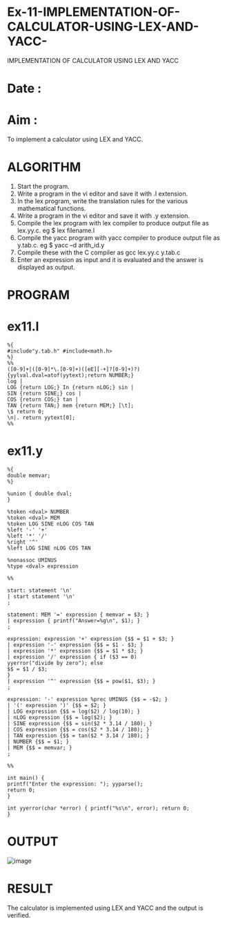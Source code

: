 # Ex-11-IMPLEMENTATION-OF-CALCULATOR-USING-LEX-AND-YACC-
IMPLEMENTATION OF CALCULATOR USING LEX AND YACC 
# Date :
# Aim :
To implement a calculator using LEX and YACC.
# ALGORITHM
1. Start the program.
2. Write a program in the vi editor and save it with .l extension.
3. In the lex program, write the translation rules for the various mathematical functions.
4. Write a program in the vi editor and save it with .y extension.
5. Compile the lex program with lex compiler to produce output file as lex.yy.c. eg $ lex filename.l
6. Compile the yacc program with yacc compiler to produce output file as y.tab.c. eg $ yacc –d arith_id.y
7. Compile these with the C compiler as gcc lex.yy.c y.tab.c
8. Enter an expression as input and it is evaluated and the answer is displayed as output.
# PROGRAM
# ex11.l
```
%{
#include"y.tab.h" #include<math.h>
%}
%%
([0-9]+|([0-9]*\.[0-9]+)([eE][-+]?[0-9]+)?) {yylval.dval=atof(yytext);return NUMBER;}
log |
LOG {return LOG;} In {return nLOG;} sin |
SIN {return SINE;} cos |
COS {return COS;} tan |
TAN {return TAN;} mem {return MEM;} [\t];
\$ return 0;
\n|. return yytext[0];
%%
```
# ex11.y
```
%{
double memvar;
%}

%union { double dval;
}

%token <dval> NUMBER
%token <dval> MEM
%token LOG SINE nLOG COS TAN
%left '-' '+'
%left '*' '/'
%right '^'
%left LOG SINE nLOG COS TAN
 
%nonassoc UMINUS
%type <dval> expression

%%

start: statement '\n'
| start statement '\n'
;

statement: MEM '=' expression { memvar = $3; }
| expression { printf("Answer=%g\n", $1); }
;

expression: expression '+' expression {$$ = $1 + $3; }
| expression '-' expression {$$ = $1 - $3; }
| expression '*' expression {$$ = $1 * $3; }
| expression '/' expression { if ($3 == 0)
yyerror("divide by zero"); else
$$ = $1 / $3;
}
| expression '^' expression {$$ = pow($1, $3); }
;

expression: '-' expression %prec UMINUS {$$ = -$2; }
| '(' expression ')' {$$ = $2; }
| LOG expression {$$ = log($2) / log(10); }
| nLOG expression {$$ = log($2); }
| SINE expression {$$ = sin($2 * 3.14 / 180); }
| COS expression {$$ = cos($2 * 3.14 / 180); }
| TAN expression {$$ = tan($2 * 3.14 / 180); }
| NUMBER {$$ = $1; }
| MEM {$$ = memvar; }
;

%%

int main() {
printf("Enter the expression: "); yyparse();
return 0;
}
 
int yyerror(char *error) { printf("%s\n", error); return 0;
}
```
# OUTPUT
![image](https://github.com/ttamizharasi/Ex-11-IMPLEMENTATION-OF-CALCULATOR-USING-LEX-AND-YACC-/assets/119657317/57ae8a8d-6c79-47f0-b0d2-aa493bd01742)

# RESULT
The calculator is implemented using LEX and YACC and the output is verified.

